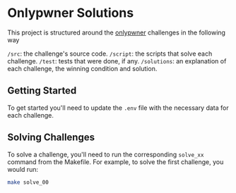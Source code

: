 # Onlypwner Solutions

This project is structured around the [onlypwner](https://onlypwner.xyz/) challenges in the following way

`/src`: the challenge's source code.
`/script`: the scripts that solve each challenge.
`/test`: tests that were done, if any.
`/solutions`: an explanation of each challenge, the winning condition and solution.

## Getting Started

To get started you'll need to update the `.env` file with the necessary data for each challenge.

## Solving Challenges

To solve a challenge, you'll need to run the corresponding `solve_xx` command from the Makefile. For example, to solve the first challenge, you would run:

```bash
make solve_00